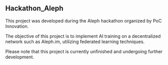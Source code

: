 ## Hackathon_Aleph
This project was developed during the Aleph hackathon organized by PoC Innovation.

The objective of this project is to implement AI training on a decentralized network such as Aleph.im, utilizing federated learning techniques.

Please note that this project is currently unfinished and undergoing further development.
